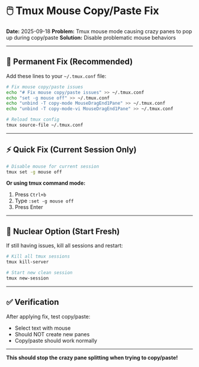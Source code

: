 # 🖱️ Tmux Mouse Copy/Paste Fix

**Date:** 2025-09-18
**Problem:** Tmux mouse mode causing crazy panes to pop up during copy/paste
**Solution:** Disable problematic mouse behaviors

---

## 🔧 Permanent Fix (Recommended)

Add these lines to your `~/.tmux.conf` file:

```bash
# Fix mouse copy/paste issues
echo "# Fix mouse copy/paste issues" >> ~/.tmux.conf
echo "set -g mouse off" >> ~/.tmux.conf
echo "unbind -T copy-mode MouseDragEnd1Pane" >> ~/.tmux.conf
echo "unbind -T copy-mode-vi MouseDragEnd1Pane" >> ~/.tmux.conf

# Reload tmux config
tmux source-file ~/.tmux.conf
```

---

## ⚡ Quick Fix (Current Session Only)

```bash
# Disable mouse for current session
tmux set -g mouse off
```

**Or using tmux command mode:**
1. Press `Ctrl+b`
2. Type `:set -g mouse off`
3. Press Enter

---

## 🔄 Nuclear Option (Start Fresh)

If still having issues, kill all sessions and restart:

```bash
# Kill all tmux sessions
tmux kill-server

# Start new clean session
tmux new-session
```

---

## ✅ Verification

After applying fix, test copy/paste:
- Select text with mouse
- Should NOT create new panes
- Copy/paste should work normally

---

**This should stop the crazy pane splitting when trying to copy/paste!**